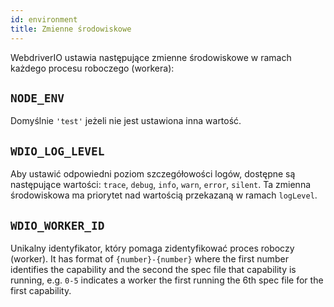 ```yaml
---
id: environment
title: Zmienne środowiskowe
---
```


WebdriverIO ustawia następujące zmienne środowiskowe w ramach każdego procesu roboczego (workera):

## `NODE_ENV`

Domyślnie `'test'` jeżeli nie jest ustawiona inna wartość.

## `WDIO_LOG_LEVEL`

Aby ustawić odpowiedni poziom szczegółowości logów, dostępne są następujące wartości: `trace`, `debug`, `info`, `warn`, `error`, `silent`. Ta zmienna środowiskowa ma priorytet nad wartością przekazaną w ramach `logLevel`.

## `WDIO_WORKER_ID`

Unikalny identyfikator, który pomaga zidentyfikować proces roboczy (worker). It has format of `{number}-{number}` where the first number identifies the capability and the second the spec file that capability is running, e.g. `0-5` indicates a worker the first running the 6th spec file for the first capability.
